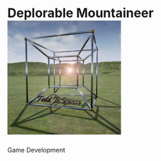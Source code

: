 # Deplorable Mountaineer   ![Deplorable Mountaineer Logo](tdv-logo-south-branch-valley-small.png)
Game Development          
